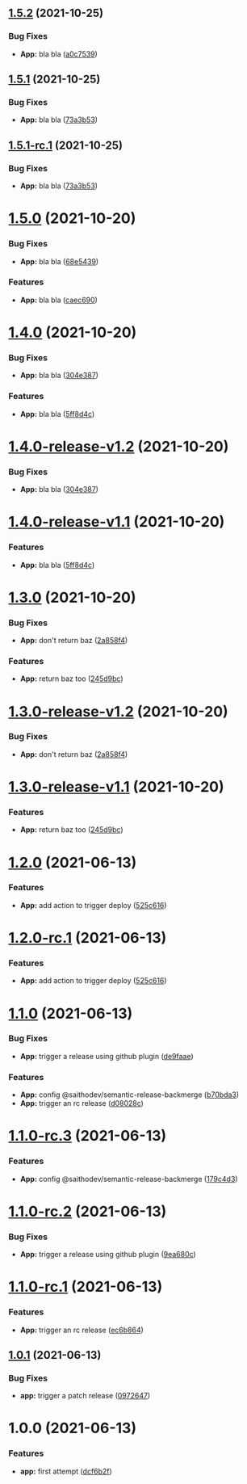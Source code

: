 ## [1.5.2](https://github.com/eseceve/semantic-release-test/compare/v1.5.1...v1.5.2) (2021-10-25)


### Bug Fixes

* **App:** bla bla ([a0c7539](https://github.com/eseceve/semantic-release-test/commit/a0c7539adc0838f7a8e6f8f7b84fad14b9b36644))

## [1.5.1](https://github.com/eseceve/semantic-release-test/compare/v1.5.0...v1.5.1) (2021-10-25)


### Bug Fixes

* **App:** bla bla ([73a3b53](https://github.com/eseceve/semantic-release-test/commit/73a3b534c275c4d86497268d36b24cd57e9f335d))

## [1.5.1-rc.1](https://github.com/eseceve/semantic-release-test/compare/v1.5.0...v1.5.1-rc.1) (2021-10-25)


### Bug Fixes

* **App:** bla bla ([73a3b53](https://github.com/eseceve/semantic-release-test/commit/73a3b534c275c4d86497268d36b24cd57e9f335d))

# [1.5.0](https://github.com/eseceve/semantic-release-test/compare/v1.4.0...v1.5.0) (2021-10-20)


### Bug Fixes

* **App:** bla bla ([68e5439](https://github.com/eseceve/semantic-release-test/commit/68e543942287ee109877b02ebf3b1fd1f99591ed))


### Features

* **App:** bla bla ([caec690](https://github.com/eseceve/semantic-release-test/commit/caec690098673efa7d53c5cebadc52f1107aa42b))

# [1.4.0](https://github.com/eseceve/semantic-release-test/compare/v1.3.0...v1.4.0) (2021-10-20)


### Bug Fixes

* **App:** bla bla ([304e387](https://github.com/eseceve/semantic-release-test/commit/304e387a84b34628bc106a10e662f0e2a51b54f3))


### Features

* **App:** bla bla ([5ff8d4c](https://github.com/eseceve/semantic-release-test/commit/5ff8d4c84828662a24f6c07152d91e3568b6a138))

# [1.4.0-release-v1.2](https://github.com/eseceve/semantic-release-test/compare/v1.4.0-release-v1.1...v1.4.0-release-v1.2) (2021-10-20)


### Bug Fixes

* **App:** bla bla ([304e387](https://github.com/eseceve/semantic-release-test/commit/304e387a84b34628bc106a10e662f0e2a51b54f3))

# [1.4.0-release-v1.1](https://github.com/eseceve/semantic-release-test/compare/v1.3.0...v1.4.0-release-v1.1) (2021-10-20)


### Features

* **App:** bla bla ([5ff8d4c](https://github.com/eseceve/semantic-release-test/commit/5ff8d4c84828662a24f6c07152d91e3568b6a138))

# [1.3.0](https://github.com/eseceve/semantic-release-test/compare/v1.2.0...v1.3.0) (2021-10-20)


### Bug Fixes

* **App:** don't return baz ([2a858f4](https://github.com/eseceve/semantic-release-test/commit/2a858f4a96e5cb2ae8b6984efeb7552d8c254c5d))


### Features

* **App:** return baz too ([245d9bc](https://github.com/eseceve/semantic-release-test/commit/245d9bcfc53ab782ed5f871879a1c34d9084e513))

# [1.3.0-release-v1.2](https://github.com/eseceve/semantic-release-test/compare/v1.3.0-release-v1.1...v1.3.0-release-v1.2) (2021-10-20)


### Bug Fixes

* **App:** don't return baz ([2a858f4](https://github.com/eseceve/semantic-release-test/commit/2a858f4a96e5cb2ae8b6984efeb7552d8c254c5d))

# [1.3.0-release-v1.1](https://github.com/eseceve/semantic-release-test/compare/v1.2.0...v1.3.0-release-v1.1) (2021-10-20)


### Features

* **App:** return baz too ([245d9bc](https://github.com/eseceve/semantic-release-test/commit/245d9bcfc53ab782ed5f871879a1c34d9084e513))

# [1.2.0](https://github.com/eseceve/semantic-release-test/compare/v1.1.0...v1.2.0) (2021-06-13)


### Features

* **App:** add action to trigger deploy ([525c616](https://github.com/eseceve/semantic-release-test/commit/525c616cd8d90f465846fc8fce0b612c149efeaa))

# [1.2.0-rc.1](https://github.com/eseceve/semantic-release-test/compare/v1.1.0...v1.2.0-rc.1) (2021-06-13)


### Features

* **App:** add action to trigger deploy ([525c616](https://github.com/eseceve/semantic-release-test/commit/525c616cd8d90f465846fc8fce0b612c149efeaa))

# [1.1.0](https://github.com/eseceve/semantic-release-test/compare/v1.0.1...v1.1.0) (2021-06-13)


### Bug Fixes

* **App:** trigger a release using github plugin ([de9faae](https://github.com/eseceve/semantic-release-test/commit/de9faaec895fe25391ea5640cbdb2ce63e1cd0a5))


### Features

* **App:** config @saithodev/semantic-release-backmerge ([b70bda3](https://github.com/eseceve/semantic-release-test/commit/b70bda340a0c001c6c6513472e1da5a372bebdeb))
* **App:** trigger an rc release ([d08028c](https://github.com/eseceve/semantic-release-test/commit/d08028c401c8f3a25da56cdef30dcfc64a067c81))

# [1.1.0-rc.3](https://github.com/eseceve/semantic-release-test/compare/v1.1.0-rc.2...v1.1.0-rc.3) (2021-06-13)


### Features

* **App:** config @saithodev/semantic-release-backmerge ([179c4d3](https://github.com/eseceve/semantic-release-test/commit/179c4d39510c82369194ad88c7192373a7566a90))

# [1.1.0-rc.2](https://github.com/eseceve/semantic-release-test/compare/v1.1.0-rc.1...v1.1.0-rc.2) (2021-06-13)


### Bug Fixes

* **App:** trigger a release using github plugin ([9ea680c](https://github.com/eseceve/semantic-release-test/commit/9ea680ce5e324a9a9a377ac73ce2395dfe6ec09b))

# [1.1.0-rc.1](https://github.com/eseceve/semantic-release-test/compare/v1.0.1...v1.1.0-rc.1) (2021-06-13)


### Features

* **App:** trigger an rc release ([ec6b864](https://github.com/eseceve/semantic-release-test/commit/ec6b8649a930c83d574b5ee57aaf8c5d59eea445))

## [1.0.1](https://github.com/eseceve/semantic-release-test/compare/v1.0.0...v1.0.1) (2021-06-13)


### Bug Fixes

* **app:** trigger a patch release ([0972647](https://github.com/eseceve/semantic-release-test/commit/09726479e87df10664dc671880fdf9d7be5876d4))

# 1.0.0 (2021-06-13)


### Features

* **app:** first attempt ([dcf6b2f](https://github.com/eseceve/semantic-release-test/commit/dcf6b2f768a760e834ec97a564e767f4639864b1))
